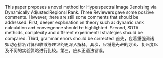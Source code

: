 This paper proposes a novel method for Hyperspectral Image Denoising via Dynamically Adjusted Regional Rank. Three Reviewers gave some positive comments. However, there are still some comments that should be addressed. First, deeper explanation on theory such as dynamic rank calculation and convergence should be highlighted. Second, SOTA methods, complexity and different experimental strategies should be compared. Third, grammar errors should be corrected.
首先，应着重强调诸如动态排名计算和收敛等理论的更深入解释。其次，应将最先进的方法、复杂度以及不同的实验策略进行比较。第三，应纠正语法错误。
